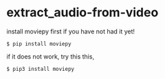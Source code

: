 # extract_audio-from-video


install moviepy first if you have not had it yet!
```
$ pip install moviepy
```
if it does not work, try this this,
```
$ pip3 install moviepy
```
